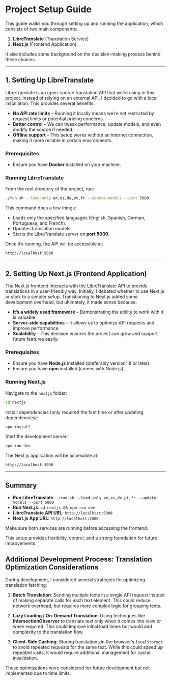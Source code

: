 # Project Setup Guide

This guide walks you through setting up and running the application, which consists of two main components:

1. **LibreTranslate** (Translation Service)
2. **Next.js** (Frontend Application)

It also includes some background on the decision-making process behind these choices.

---

## 1. Setting Up LibreTranslate

LibreTranslate is an open-source translation API that we’re using in this project. Instead of relying on an external API, I decided to go with a local installation. This provides several benefits:

- **No API rate limits** – Running it locally means we’re not restricted by request limits or potential pricing concerns.
- **Better control** – We can tweak performance, update models, and even modify the source if needed.
- **Offline support** – This setup works without an internet connection, making it more reliable in certain environments.

### Prerequisites

- Ensure you have **Docker** installed on your machine.

### Running LibreTranslate

From the root directory of the project, run:

```sh
./run.sh --load-only en,es,de,pt,fr --update-models --port 5000
```

This command does a few things:

- Loads only the specified languages (English, Spanish, German, Portuguese, and French).
- Updates translation models.
- Starts the LibreTranslate server on **port 5000**.

Once it’s running, the API will be accessible at:

```
http://localhost:5000
```

---

## 2. Setting Up Next.js (Frontend Application)

The Next.js frontend interacts with the LibreTranslate API to provide translations in a user-friendly way. Initially, I debated whether to use Next.js or stick to a simpler setup. Transitioning to Next.js added some development overhead, but ultimately, it made sense because:

- **It’s a widely used framework** – Demonstrating the ability to work with it is valuable.
- **Server-side capabilities** – It allows us to optimize API requests and improve performance.
- **Scalability** – This decision ensures the project can grow and support future features easily.

### Prerequisites

- Ensure you have **Node.js** installed (preferably version 18 or later).
- Ensure you have **npm** installed (comes with Node.js).

### Running Next.js

Navigate to the `nextjs` folder:

```sh
cd nextjs
```

Install dependencies (only required the first time or after updating dependencies):

```sh
npm install
```

Start the development server:

```sh
npm run dev
```

The Next.js application will be accessible at:

```
http://localhost:3000
```

---

## Summary

- **Run LibreTranslate**: `./run.sh --load-only en,es,de,pt,fr --update-models --port 5000`
- **Run Next.js**: `cd nextjs && npm run dev`
- **LibreTranslate API URL**: `http://localhost:5000`
- **Next.js App URL**: `http://localhost:3000`

Make sure both services are running before accessing the frontend.

This setup provides flexibility, control, and a strong foundation for future improvements.

## Additional Development Process: Translation Optimization Considerations

During development, I considered several strategies for optimizing translation fetching:

1. **Batch Translation**: Sending multiple texts in a single API request instead of making separate calls for each text element. This could reduce network overhead, but requires more complex logic for grouping texts.

2. **Lazy Loading / On-Demand Translation**: Using techniques like **IntersectionObserver** to translate text only when it comes into view or when required. This could improve initial load times but would add complexity to the translation flow.

3. **Client-Side Caching**: Storing translations in the browser’s `localStorage` to avoid repeated requests for the same text. While this could speed up repeated visits, it would require additional management for cache invalidation.

These optimizations were considered for future development but not implemented due to time limits.
